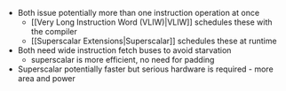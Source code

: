 - Both issue potentially more than one instruction operation at once
	- [[Very Long Instruction Word (VLIW)|VLIW]] schedules these with the compiler
	- [[Superscalar Extensions|Superscalar]] schedules these at runtime
- Both need wide instruction fetch buses to avoid starvation
	- superscalar is more efficient, no need for padding
- Superscalar potentially faster but serious hardware is required - more area and power
